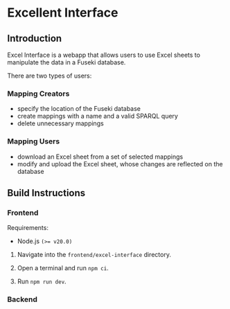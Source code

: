 # Excellent Interface

## Introduction

Excel Interface is a webapp that allows users to use Excel sheets to manipulate the data in a Fuseki database.

There are two types of users:

### Mapping Creators

- specify the location of the Fuseki database
- create mappings with a name and a valid SPARQL query
- delete unnecessary mappings

### Mapping Users

- download an Excel sheet from a set of selected mappings
- modify and upload the Excel sheet, whose changes are reflected on the database

## Build Instructions

### Frontend

Requirements:

- Node.js `(>= v20.0)`

1. Navigate into the `frontend/excel-interface` directory.

2. Open a terminal and run `npm ci`.

3. Run `npm run dev`.

### Backend
